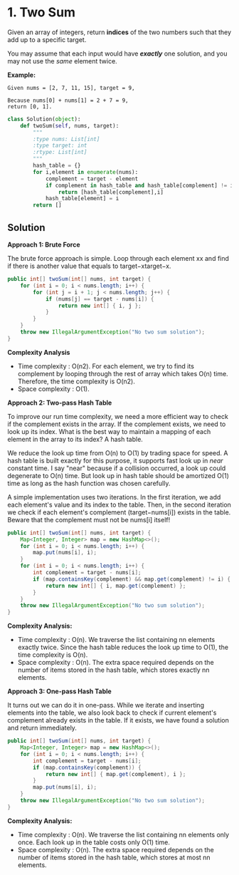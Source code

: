 # 1. Two Sum

Given an array of integers, return **indices** of the two numbers such that they add up to a specific target.

You may assume that each input would have _**exactly**_ one solution, and you may not use the _same_ element twice.

**Example:**

```text
Given nums = [2, 7, 11, 15], target = 9,

Because nums[0] + nums[1] = 2 + 7 = 9,
return [0, 1].
```

```python
class Solution(object):
    def twoSum(self, nums, target):
        """
        :type nums: List[int]
        :type target: int
        :rtype: List[int]
        """
        hash_table = {}
        for i,element in enumerate(nums):
            complement = target - element
            if complement in hash_table and hash_table[complement] != i:
                return [hash_table[complement],i]
            hash_table[element] = i
        return []
```

## Solution  <a id="solution"></a>

**Approach 1: Brute Force**

The brute force approach is simple. Loop through each element xx and find if there is another value that equals to target−xtarget−x.

```java
public int[] twoSum(int[] nums, int target) {
    for (int i = 0; i < nums.length; i++) {
        for (int j = i + 1; j < nums.length; j++) {
            if (nums[j] == target - nums[i]) {
                return new int[] { i, j };
            }
        }
    }
    throw new IllegalArgumentException("No two sum solution");
}
```

**Complexity Analysis**

* Time complexity : O\(n2\). For each element, we try to find its complement by looping through the rest of array which takes O\(n\) time. Therefore, the time complexity is O\(n2\).
* Space complexity : O\(1\). 

**Approach 2: Two-pass Hash Table**

To improve our run time complexity, we need a more efficient way to check if the complement exists in the array. If the complement exists, we need to look up its index. What is the best way to maintain a mapping of each element in the array to its index? A hash table.

We reduce the look up time from O\(n\) to O\(1\) by trading space for speed. A hash table is built exactly for this purpose, it supports fast look up in _near_ constant time. I say "near" because if a collision occurred, a look up could degenerate to O\(n\) time. But look up in hash table should be amortized O\(1\) time as long as the hash function was chosen carefully.

A simple implementation uses two iterations. In the first iteration, we add each element's value and its index to the table. Then, in the second iteration we check if each element's complement \(target−nums\[i\]\) exists in the table. Beware that the complement must not be nums\[i\] itself!

```java
public int[] twoSum(int[] nums, int target) {
    Map<Integer, Integer> map = new HashMap<>();
    for (int i = 0; i < nums.length; i++) {
        map.put(nums[i], i);
    }
    for (int i = 0; i < nums.length; i++) {
        int complement = target - nums[i];
        if (map.containsKey(complement) && map.get(complement) != i) {
            return new int[] { i, map.get(complement) };
        }
    }
    throw new IllegalArgumentException("No two sum solution");
}
```

**Complexity Analysis:**

* Time complexity : O\(n\). We traverse the list containing nn elements exactly twice. Since the hash table reduces the look up time to O\(1\), the time complexity is O\(n\).
* Space complexity : O\(n\). The extra space required depends on the number of items stored in the hash table, which stores exactly nn elements.   

**Approach 3: One-pass Hash Table**

It turns out we can do it in one-pass. While we iterate and inserting elements into the table, we also look back to check if current element's complement already exists in the table. If it exists, we have found a solution and return immediately.

```java
public int[] twoSum(int[] nums, int target) {
    Map<Integer, Integer> map = new HashMap<>();
    for (int i = 0; i < nums.length; i++) {
        int complement = target - nums[i];
        if (map.containsKey(complement)) {
            return new int[] { map.get(complement), i };
        }
        map.put(nums[i], i);
    }
    throw new IllegalArgumentException("No two sum solution");
}
```

**Complexity Analysis:**

* Time complexity : O\(n\). We traverse the list containing nn elements only once. Each look up in the table costs only O\(1\) time.
* Space complexity : O\(n\). The extra space required depends on the number of items stored in the hash table, which stores at most nn elements.

